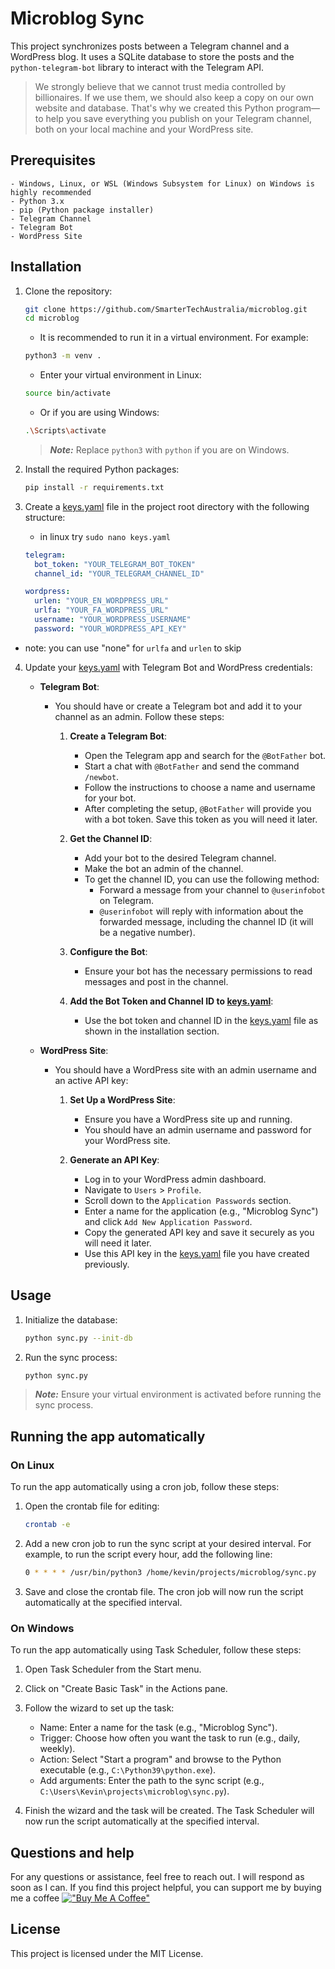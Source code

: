 # Microblog Sync


This project synchronizes posts between a Telegram channel and a WordPress blog. It uses a SQLite database to store the posts and the `python-telegram-bot` library to interact with the Telegram API.



> We strongly believe that we cannot trust media controlled by billionaires. If we use them, we should also keep a copy on our own website and database. That's why we created this Python program—to help you save everything you publish on your Telegram channel, both on your local machine and your WordPress site.

## Prerequisites

    - Windows, Linux, or WSL (Windows Subsystem for Linux) on Windows is highly recommended  
    - Python 3.x
    - pip (Python package installer)
    - Telegram Channel
    - Telegram Bot
    - WordPress Site

## Installation

1. Clone the repository:

    ```sh
    git clone https://github.com/SmarterTechAustralia/microblog.git
    cd microblog
    ```

    - It is recommended to run it in a virtual environment. For example:

    ```sh
    python3 -m venv .
    ```

    - Enter your virtual environment in Linux:

    ```sh
    source bin/activate 
    ```

    - Or if you are using Windows:
    ```sh
    .\Scripts\activate
    ```

   > **_Note:_** Replace `python3` with `python` if you are on Windows.

2. Install the required Python packages:

    ```sh
    pip install -r requirements.txt
    ```

3. Create a [keys.yaml](http://_vscodecontentref_/1) file in the project root directory with the following structure:
     - in linux try `sudo nano keys.yaml` 

    ```yaml
    telegram:
      bot_token: "YOUR_TELEGRAM_BOT_TOKEN"
      channel_id: "YOUR_TELEGRAM_CHANNEL_ID"

    wordpress:
      urlen: "YOUR_EN_WORDPRESS_URL"
      urlfa: "YOUR_FA_WORDPRESS_URL"
      username: "YOUR_WORDPRESS_USERNAME"
      password: "YOUR_WORDPRESS_API_KEY"
    ```
- note: you can use "none" for `urlfa` and `urlen` to skip 

4. Update your [keys.yaml](http://_vscodecontentref_/2) with Telegram Bot and WordPress credentials:
    - **Telegram Bot**:
        - You should have or create a Telegram bot and add it to your channel as an admin. Follow these steps:
            1. **Create a Telegram Bot**:
                - Open the Telegram app and search for the `@BotFather` bot.
                - Start a chat with `@BotFather` and send the command `/newbot`.
                - Follow the instructions to choose a name and username for your bot.
                - After completing the setup, `@BotFather` will provide you with a bot token. Save this token as you will need it later.

            2. **Get the Channel ID**:
                - Add your bot to the desired Telegram channel.
                - Make the bot an admin of the channel.
                - To get the channel ID, you can use the following method:
                    - Forward a message from your channel to `@userinfobot` on Telegram.
                    - `@userinfobot` will reply with information about the forwarded message, including the channel ID (it will be a negative number).

            3. **Configure the Bot**:
                - Ensure your bot has the necessary permissions to read messages and post in the channel.

            4. **Add the Bot Token and Channel ID to [keys.yaml](http://_vscodecontentref_/3)**:
                - Use the bot token and channel ID in the [keys.yaml](http://_vscodecontentref_/4) file as shown in the installation section.

    - **WordPress Site**:
        - You should have a WordPress site with an admin username and an active API key:
            1. **Set Up a WordPress Site**:
                - Ensure you have a WordPress site up and running.
                - You should have an admin username and password for your WordPress site.

            2. **Generate an API Key**:
                - Log in to your WordPress admin dashboard.
                - Navigate to `Users` > `Profile`.
                - Scroll down to the `Application Passwords` section.
                - Enter a name for the application (e.g., "Microblog Sync") and click `Add New Application Password`.
                - Copy the generated API key and save it securely as you will need it later.
                - Use this API key in the [keys.yaml](http://_vscodecontentref_/5) file you have created previously.

## Usage

1. Initialize the database:

    ```sh
    python sync.py --init-db
    ```

2. Run the sync process:

    ```sh
    python sync.py
    ```

> **_Note:_** Ensure your virtual environment is activated before running the sync process.

## Running the app automatically

### On Linux

To run the app automatically using a cron job, follow these steps:

1. Open the crontab file for editing:

    ```sh
    crontab -e
    ```

2. Add a new cron job to run the sync script at your desired interval. For example, to run the script every hour, add the following line:

    ```sh
    0 * * * * /usr/bin/python3 /home/kevin/projects/microblog/sync.py
    ```

3. Save and close the crontab file. The cron job will now run the script automatically at the specified interval.

### On Windows

To run the app automatically using Task Scheduler, follow these steps:

1. Open Task Scheduler from the Start menu.

2. Click on "Create Basic Task" in the Actions pane.

3. Follow the wizard to set up the task:
    - Name: Enter a name for the task (e.g., "Microblog Sync").
    - Trigger: Choose how often you want the task to run (e.g., daily, weekly).
    - Action: Select "Start a program" and browse to the Python executable (e.g., `C:\Python39\python.exe`).
    - Add arguments: Enter the path to the sync script (e.g., `C:\Users\Kevin\projects\microblog\sync.py`).

4. Finish the wizard and the task will be created. The Task Scheduler will now run the script automatically at the specified interval.
## Questions and help
For any questions or assistance, feel free to reach out. I will respond as soon as I can. If you find this project helpful, you can support me by buying me a coffee 
[!["Buy Me A Coffee"](https://www.buymeacoffee.com/assets/img/custom_images/orange_img.png)](https://buymeacoffee.com/kevinjamau)

## License

This project is licensed under the MIT License.